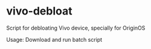 # vivo-debloat
Script for debloating Vivo device, specially for OriginOS

Usage: 
Download and run batch script
